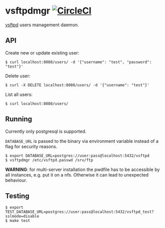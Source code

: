 # vsftpdmgr [![CircleCI](https://circleci.com/gh/amenzhinsky/vsftpdmgr.svg?style=svg)](https://circleci.com/gh/amenzhinsky/vsftpdmgr)

[vsftpd](https://en.wikipedia.org/wiki/Vsftpd) users management daemon.

## API

Create new or update existing user:
```
$ curl localhost:8080/users/ -d '{"username": "test", "password": "test"}'
```

Delete user:
```
$ curl -X DELETE localhost:8080/users/ -d '{"username": "test"}'
```

List all users:
```
$ curl localhost:8080/users/
```

## Running

Currently only postgresql is supported.

`DATABASE_URL` is passed to the binary via environment variable instead of a flag for security reasons.

```
$ export DATABASE_URL=postgres://user:pass@localhost:5432/vsftpd
$ vsftpdmgr /etc/vsftpd.passwd /srv/ftp
```

**WARNING**: for multi-server installation the pwdfile has to be accessible by all instances, e.g. put it on a nfs. Otherwise it can lead to unexpected behaviour.

## Testing

```
$ export TEST_DATABASE_URL=postgres://user:pass@localhost:5432/vsftpd_test?sslmode=disable
$ make test
```
